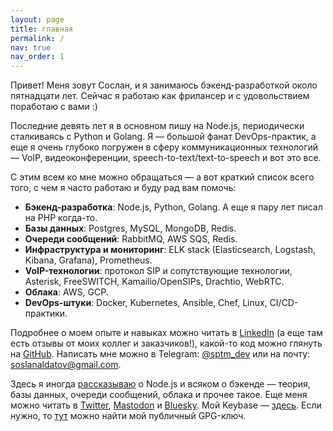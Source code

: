 ```yaml
---
layout: page
title: главная
permalink: /
nav: true
nav_order: 1
---
```


<!-- pages/default.md -->

Привет! Меня зовут Сослан, и я занимаюсь бэкенд-разработкой около пятнадцати лет. Сейчас я работаю как фрилансер и с удовольствием поработаю с вами :)

Последние девять лет я в основном пишу на Node.js, периодически сталкиваясь с Python и Golang. Я — большой фанат DevOps-практик, а еще я очень глубоко погружен в сферу коммуникационных технологий — VoIP, видеоконференции, speech-to-text/text-to-speech и вот это все.

С этим всем ко мне можно обращаться — а вот краткий список всего того, с чем я часто работаю и буду рад вам помочь:

* **Бэкенд-разработка**: Node.js, Python, Golang. А еще я пару лет писал на PHP когда-то.
* **Базы данных**: Postgres, MySQL, MongoDB, Redis.
* **Очереди сообщений**: RabbitMQ, AWS SQS, Redis.
* **Инфраструктура и мониторинг**: ELK stack (Elasticsearch, Logstash, Kibana, Grafana), Prometheus.
* **VoIP-технологии**: протокол SIP и сопутствующие технологии, Asterisk, FreeSWITCH, Kamailio/OpenSIPs, Drachtio, WebRTC.
* **Облака**: AWS, GCP.
* **DevOps-штуки**: Docker, Kubernetes, Ansible, Chef, Linux, CI/CD-практики.

Подробнее о моем опыте и навыках можно читать в [LinkedIn](https://www.linkedin.com/in/sptm/) (а еще там есть отзывы от моих коллег и заказчиков!), какой-то код можно глянуть на [GitHub](https://github.com/sptmru). Написать мне можно в Telegram: [@sptm_dev](https://t.me/sptm_dev) или на почту: [soslanaldatov@gmail.com](mailto:soslanaldatov@gmail.com).

Здесь я иногда [рассказываю](https://sptm.dev/blog/) о Node.js и всяком о бэкенде — теория, базы данных, очереди сообщений, облака и прочее такое. Еще меня можно читать в [Twitter](https://twitter.com/sptmru), [Mastodon](https://mastodon.social/@sptm) и [Bluesky](https://bsky.app/profile/sptmdev.bsky.social).
Мой Keybase — [здесь](https://keybase.io/sptm_dev). Если нужно, то [тут](https://keybase.io/sptm_dev/pgp_keys.asc?fingerprint=3ee1fb59fbced4a32cf814914bbf79fd68e9952b) можно найти мой публичный GPG-ключ.
